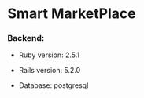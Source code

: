# Smart MarketPlace


### Backend:

* Ruby version: 2.5.1

* Rails version: 5.2.0

* Database: postgresql

